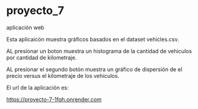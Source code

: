 # proyecto_7
aplicación web 

Esta aplicaicón muestra gráficos basados en el dataset vehicles.csv.

AL presionar un boton muestra un histograma de la cantidad de vehiculos por cantidad de kilometraje. 

AL presionar el segundo botón muestra un gráfico de dispersión de el precio versus el kilometraje de los vehículos.

El url de la aplicación es:

https://proyecto-7-1fqh.onrender.com
